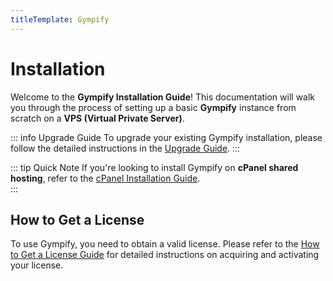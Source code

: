 ```yaml
---
titleTemplate: Gympify
---
```


# Installation

Welcome to the **Gympify Installation Guide**! This documentation will walk you through the process of setting up a basic **Gympify** instance from scratch on a **VPS (Virtual Private Server)**.  

::: info Upgrade Guide
To upgrade your existing Gympify installation, please follow the detailed instructions in the [Upgrade Guide](./upgrade.md).
:::

::: tip Quick Note
If you're looking to install Gympify on **cPanel shared hosting**, refer to the [cPanel Installation Guide](./installation-cpanel.md).  
:::

<!--@include: ./prerequisites.md-->

<!--@include: ./download.md-->

<!--@include: ./vps/database.md-->

## How to Get a License

To use Gympify, you need to obtain a valid license. Please refer to the [How to Get a License Guide](/gympify/how-to-get-license) for detailed instructions on acquiring and activating your license.

<!--@include: ./gui-install.md-->

<!--@include: ./cron-job.md-->

<!--@include: ./vps/queues.md-->
